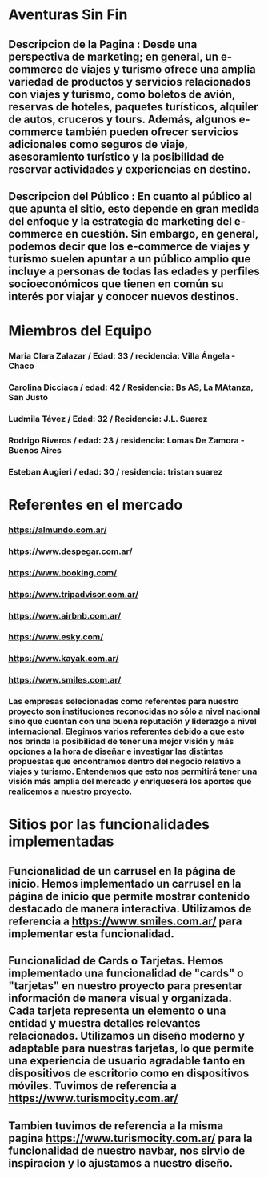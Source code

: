 # Aventuras Sin Fin 

## Descripcion de la Pagina : Desde una perspectiva de marketing; en general, un e-commerce de viajes y turismo ofrece una amplia variedad de productos y servicios relacionados con viajes y turismo, como boletos de avión, reservas de hoteles, paquetes turísticos, alquiler de autos, cruceros y tours. Además, algunos e-commerce también pueden ofrecer servicios adicionales como seguros de viaje, asesoramiento turístico y la posibilidad de reservar actividades y experiencias en destino.

## Descripcion del Público : En cuanto al público al que apunta el sitio, esto depende en gran medida del enfoque y la estrategia de marketing del e-commerce en cuestión. Sin embargo, en general, podemos decir que los e-commerce de viajes y turismo suelen apuntar a un público amplio que incluye a personas de todas las edades y perfiles socioeconómicos que tienen en común su interés por viajar y conocer nuevos destinos.

# Miembros del Equipo 
### Maria Clara Zalazar / Edad: 33 / recidencia: Villa Ángela - Chaco 
### Carolina Dicciaca / edad: 42 / Residencia: Bs AS, La MAtanza, San Justo 
### Ludmila Tévez / Edad: 32 / Recidencia: J.L. Suarez
### Rodrigo Riveros / edad: 23 / residencia: Lomas De Zamora - Buenos Aires
### Esteban Augieri / edad: 30 / residencia: tristan suarez

# Referentes en el mercado
### https://almundo.com.ar/
### https://www.despegar.com.ar/
### https://www.booking.com/
### https://www.tripadvisor.com.ar/
### https://www.airbnb.com.ar/
### https://www.esky.com/
### https://www.kayak.com.ar/
### https://www.smiles.com.ar/

### Las empresas selecionadas como referentes para nuestro proyecto son instituciones reconocidas no sólo a nivel nacional sino que cuentan con una buena reputación y  liderazgo a nivel internacional. Elegimos varios referentes debido a que esto nos brinda la posibilidad de tener una mejor visión y más opciones a la hora de diseñar e investigar las distintas propuestas que encontramos dentro del negocio relativo a viajes y turismo. Entendemos que esto nos permitirá tener una visión más amplia del mercado y enriqueserá los aportes que realicemos a nuestro proyecto.

# Sitios por las funcionalidades implementadas
## Funcionalidad de un carrusel en la página de inicio. Hemos implementado un carrusel en la página de inicio que permite mostrar contenido destacado de manera interactiva. Utilizamos de referencia a https://www.smiles.com.ar/ para implementar esta funcionalidad.

## Funcionalidad de Cards o Tarjetas. Hemos implementado una funcionalidad de "cards" o "tarjetas" en nuestro proyecto para presentar información de manera visual y organizada. Cada tarjeta representa un elemento o una entidad y muestra detalles relevantes relacionados. Utilizamos un diseño moderno y adaptable para nuestras tarjetas, lo que permite una experiencia de usuario agradable tanto en dispositivos de escritorio como en dispositivos móviles. Tuvimos de referencia a https://www.turismocity.com.ar/

## Tambien tuvimos de referencia a la misma pagina https://www.turismocity.com.ar/ para la funcionalidad de nuestro navbar, nos sirvio de inspiracion y lo ajustamos a nuestro diseño.







